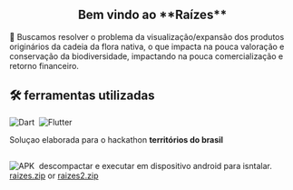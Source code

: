 <h2 align="center"> Bem vindo ao **Raízes** </h2>

🌱 Buscamos resolver o problema da visualização/expansão dos produtos originários da cadeia da flora nativa, o que impacta na pouca valoração e conservação da biodiversidade, impactando na pouca comercialização e retorno financeiro.

## 🛠 ferramentas utilizadas
![Dart](https://img.shields.io/badge/-Dart-05122A?style=flat&logo=dart&logoColor=33A6E8)&nbsp;
![Flutter](https://img.shields.io/badge/-Flutter-05122A?style=flat&logo=flutter&logoColor=33A6E8)&nbsp; 


 Soluçao elaborada para o hackathon **territórios do brasil**

##
![APK](https://img.shields.io/badge/-Android-05122A?style=flat&logo=android&logoColor=29d627)&nbsp;
descompactar e executar em dispositivo android para isntalar.
[raizes.zip](https://github.com/isaelEPJ/territorios_do_brasil_RAIZES/files/6535334/raizes.zip) or
[raizes2.zip](https://github.com/isaelEPJ/territorios_do_brasil_RAIZES/files/6535361/raizes2.zip)


    

